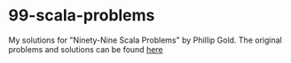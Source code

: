 # 99-scala-problems
My solutions for "Ninety-Nine Scala Problems" by Phillip Gold. The original problems and solutions can be found [here](http://aperiodic.net/phil/scala/s-99/)
